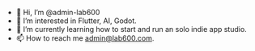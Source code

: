 - 👋 Hi, I’m @admin-lab600
- 👀 I’m interested in Flutter, AI, Godot.
- 🌱 I’m currently learning how to start and run an solo indie app studio. 
- 📫 How to reach me admin@lab600.com.

<!---
admin-lab600/admin-lab600 is a ✨ special ✨ repository because its `README.md` (this file) appears on your GitHub profile.
You can click the Preview link to take a look at your changes.
--->
